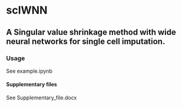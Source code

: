 # scIWNN
## A Singular value shrinkage method with wide neural networks for single cell imputation.

### Usage
See example.ipynb

#### Supplementary files
See Supplementary_file.docx
